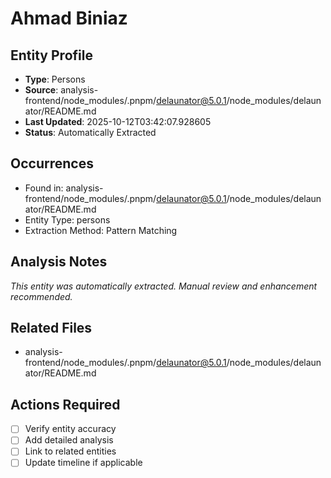 # Ahmad Biniaz

## Entity Profile
- **Type**: Persons
- **Source**: analysis-frontend/node_modules/.pnpm/delaunator@5.0.1/node_modules/delaunator/README.md
- **Last Updated**: 2025-10-12T03:42:07.928605
- **Status**: Automatically Extracted

## Occurrences
- Found in: analysis-frontend/node_modules/.pnpm/delaunator@5.0.1/node_modules/delaunator/README.md
- Entity Type: persons
- Extraction Method: Pattern Matching

## Analysis Notes
*This entity was automatically extracted. Manual review and enhancement recommended.*

## Related Files
- analysis-frontend/node_modules/.pnpm/delaunator@5.0.1/node_modules/delaunator/README.md

## Actions Required
- [ ] Verify entity accuracy
- [ ] Add detailed analysis
- [ ] Link to related entities
- [ ] Update timeline if applicable
